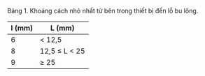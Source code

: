 Bảng 1. Khoảng cách nhỏ nhất từ bên trong thiết bị đến lỗ bu lông.

|   l (mm) | L (mm)        |
|----------|---------------|
|        6 | < 12,5        |
|        8 | 12,5 ≤ L < 25 |
|        9 | ≥ 25          |